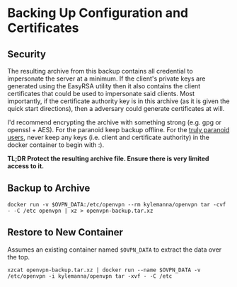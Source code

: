 # Backing Up Configuration and Certificates

## Security

The resulting archive from this backup contains all credential to impersonate the server at a minimum.  If the client's private keys are generated using the EasyRSA utility then it also contains the client certificates that could be used to impersonate said clients.  Most importantly, if the certificate authority key is in this archive (as it is given the quick start directions), then a adversary could generate certificates at will.

I'd recommend encrypting the archive with something strong (e.g. gpg or openssl + AES).  For the paranoid keep backup offline.  For the [truly paranoid users](/docs/paranoid.md), never keep any keys (i.e. client and certificate authority) in the docker container to begin with :).


**TL;DR Protect the resulting archive file.  Ensure there is very limited access to it.**

## Backup to Archive

    docker run -v $OVPN_DATA:/etc/openvpn --rm kylemanna/openvpn tar -cvf - -C /etc openvpn | xz > openvpn-backup.tar.xz

## Restore to New Container

Assumes an existing container named `$OVPN_DATA` to extract the data over the top.

    xzcat openvpn-backup.tar.xz | docker run --name $OVPN_DATA -v /etc/openvpn -i kylemanna/openvpn tar -xvf - -C /etc
